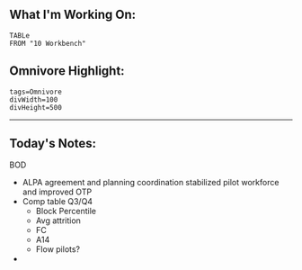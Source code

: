 
## What I'm Working On:
```dataview
TABLe
FROM "10 Workbench"
```

## Omnivore Highlight:

```spotlight-note
tags=Omnivore
divWidth=100
divHeight=500
```

---
## Today's Notes:

BOD

- ALPA agreement and planning coordination stabilized pilot workforce and improved OTP
- Comp table Q3/Q4
	- Block Percentile
	- Avg attrition 
	- FC
	- A14
	- Flow pilots?
- 